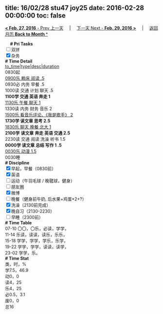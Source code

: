 title: 16/02/28 stu47 joy25
date: 2016-02-28 00:00:00
toc: false
---
[**< Feb. 27, 2016** - Prev 上一天](/lifelogs/2016/02/d27.html) &nbsp; &nbsp; | &nbsp; &nbsp; [下一天 Next - **Feb. 29, 2016 >**](/lifelogs/2016/02/d29.html) &nbsp; &nbsp; |  &nbsp; &nbsp; [返回月历 **Back to Month ^**](/lifelogs/2016/02/index.html)
<br/><div><b>     # Pri Tasks</b></div><div><input type="checkbox"/>双拼</div><div><input checked="true" type="checkbox"/>杂务</div><div><b># Time Detail</b></div><div><u>to_time|type|desc|duration</u></div><div>0830起</div><div><u>0900乐 赖床 阅读 .5</u></div><div>0930必 内务 早餐 .5</div><div>1000读 交通 计划 聊天 .5</div><div><b>1100学 交通 英语 奔走 1</b></div><div><u>1130乐 午餐 聊天 1</u></div><div>1330读 内务 财务 音乐 2</div><div><u>1500乐 看音乐评论、《我是歌手》 2</u></div><div><b>1730学 读文章 思考 2.5</b></div><div><u>1830乐 聊天 晚餐 北大 1</u></div><div><b>2100学</b> <b>读文章</b> <b>奔走 英语 交通 2.5</b></div><div>2230读 交通 阅读 洗澡 听书 1.5</div><div><b>0000学 读文章 总结 写作 1 .5</b></div><div><u>0030乐 动漫 1.5</u></div><div>0030睡</div><div><b># Discipline</b></div><div><input checked="true" type="checkbox"/>早起，早餐（0830前）</div><div><input checked="true" type="checkbox"/>英语</div><div><input type="checkbox"/>运动（午羽毛球 / 晚毽球，健身）</div><div><input type="checkbox"/>朋友圈</div><div><input checked="true" type="checkbox"/>微博</div><div><input type="checkbox"/>晚餐（健身前牛奶, 后水果+鸡蛋*2+?）</div><div><input checked="true" type="checkbox"/>洗澡（2130前完成）</div><div><input checked="true" type="checkbox"/>晚自习（2130-2230）</div><div><input type="checkbox"/>早睡（2300前）</div><div><b># Time Table</b></div><div>07-10 〇〇，〇乐，必读，学学，</div><div>11-14 乐读，读读，读乐，乐乐，</div><div>15-18 学学，学学，学乐，乐学，</div><div>19-22 学学，学学，读读，读学，</div><div>23-02 学学，乐。</div><div><b># Time Stat</b></div><div>类，时，%</div><div>学7.5，46.9</div><div>动0，0</div><div>读4，25</div><div>乐4，25</div><div>必0.5，3.1</div><div>废0，0</div><div>总16</div>